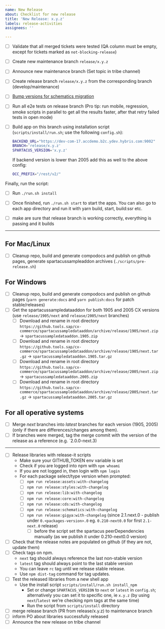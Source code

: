 ```yaml
---
name: New Release
about: Checklist for new release
title: 'New Release: x.y.z'
labels: release-activities
assignees: ''

---
```


- [ ] Validate that all merged tickets were tested (QA column must be empty, except for tickets marked as `not-blocking-release`)
- [ ] Create new maintenance branch `release/x.y.z`
- [ ] Announce new maintenance branch (Set topic in tribe channel)
- [ ] Create release branch `release/x.y.z` from the corresponding branch (develop/maintenance)
- [ ] [Bump versions for schematics migration](https://github.com/SAP/spartacus/blob/develop/projects/schematics/README.md#releasing-update-schematics)
- [ ] Run all e2e tests on release branch (Pro tip: run mobile, regression, smoke scripts in parallel to get all the results faster, after that retry failed tests in open mode)
- [ ] Build app on this branch using installation script (`scripts/install/run.sh`; use the following `config.sh`):

  ```bash
  BACKEND_URL="https://dev-com-17.accdemo.b2c.ydev.hybris.com:9002"
  BRANCH='release/x.y.z'
  SPARTACUS_VERSION='x.y.z'
  ```

  If backend version is lower than 2005 add this as well to the above config:
  ```bash
  OCC_PREFIX="/rest/v2/"
  ```
Finally, run the script:
  - [ ] Run `./run.sh install`
  - [ ] Once finished, run `./run.sh start` to start the apps. You can also go to each app directory and run it with yarn build, start, build:ssr etc.

- [ ]  make are sure that release branch is working correctly, everything is passing and it builds

---

## For Mac/Linux

- [ ] Cleanup repo, build and generate compodocs and publish on github pages, generate spartacussampleaddon archives (`./scripts/pre-release.sh`)

## For Windows

- [ ] Cleanup repo, build and generate compodocs and publish on github pages (`yarn generate:docs` and `yarn publish:docs` for patch stable/releases)
- [ ] Get the spartacussampledataaddon for both 1905 and 2005 CX versions (use `release/1905/next` and `release/2005/next` branches)
  - [ ] Download and rename in root directory `https://github.tools.sap/cx-commerce/spartacussampledataaddon/archive/release/1905/next.zip` -> `spartacussampledataaddon.1905.zip`
  - [ ] Download and rename in root directory `https://github.tools.sap/cx-commerce/spartacussampledataaddon/archive/release/1905/next.tar.gz` -> `spartacussampledataaddon.1905.tar.gz`
  - [ ] Download and rename in root directory `https://github.tools.sap/cx-commerce/spartacussampledataaddon/archive/release/2005/next.zip` -> `spartacussampledataaddon.2005.zip`
  - [ ] Download and rename in root directory `https://github.tools.sap/cx-commerce/spartacussampledataaddon/archive/release/2005/next.tar.gz` -> `spartacussampledataaddon.2005.tar.gz`

## For all operative systems

- [ ] Merge _next_ branches into _latest_ branches for each version (1905, 2005) (only if there are differences/changes among them).
- [ ] If branches were merged, tag the merge commit with the version of the release as a reference (e.g. `2.0.0-next.3)

---

- [ ] Release libraries with release-it scripts
  - Make sure your GITHUB_TOKEN env variable is set
  - Check if you are logged into npm with `npm whoami`
  - If you are not logged in, then login with `npm login`
  - For each package select/type version when prompted:
    - [ ] `npm run release:assets:with-changelog`
    - [ ] `npm run release:styles:with-changelog`
    - [ ] `npm run release:lib:with-changelog`
    - [ ] `npm run release:core:with-changelog`
    - [ ] `npm run release:cds:with-changelog`
    - [ ] `npm run release:schematics:with-changelog`
    - [ ] `npm run release:gigya:with-changelog` (since 2.1.next.0 - publish under `0.<packages-version>.0` eg. `0.210-next0.0` for first `2.1-next.0` release)
      - [ ] before the script set the spartacus peerDependencies manually (as we publish it under 0.210-next0.0 version)
- [ ] Check that the release notes are populated on github (if they are not, update them)
- [ ] Check tags on npm.
  - `next` tag should always reference the last non-stable version
  - `latest` tag should always point to the last stable version
  - You can leave `rc` tag until we release stable release.
  - Use `npm dist-tag` command for tag updates.
- [ ] Test the released libraries from a new shell app
  - Use the install script `scripts/install/run.sh install_npm`
    - Set or change `SPARTACUS_VERSION` to `next` or `latest` in `config.sh`; alternatively you can set it to specific one, ie `x.y.z` (by using `next`/`latest` we're checking npm tags at the same time)
    - Run the script from `scripts/install` directory
- [ ]  merge release branch (PR from release/x.y.z) to maintenance branch
- [ ]  inform PO about libraries successfully released
- [ ]  Announce the new release on tribe channel
